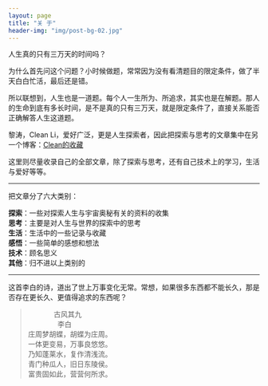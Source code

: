 ```yaml
---
layout: page
title: "关 于"
header-img: "img/post-bg-02.jpg"
---
```

人生真的只有三万天的时间吗？

为什么首先问这个问题？小时候做题，常常因为没有看清题目的限定条件，做了半天白白忙活，最后还是错。

所以联想到，人生也是一道题。每个人一生所为、所追求，其实也是在解题。那人的生命到底有多长时间，是不是真的只有三万天，就是限定条件了，直接关系能否正确解答人生这道题。

黎涛，Clean Li，爱好广泛，更是人生探索者，因此把探索与思考的文章集中在另一个博客：<a href="{{ site.baseurl }}{% post_url thinking/2017-03-21-My_exploring_and_collecting %}">Clean的收藏</a>

这里则尽量收录自己的全部文章，除了探索与思考，还有自己技术上的学习，生活与爱好等等。

---
把文章分了六大类别：<br>

**探索**：一些对探索人生与宇宙奥秘有关的资料的收集<br>
**思考**：主要是对人生与世界的探索中的思考<br>
**生活**：生活中的一些记录与收藏<br>
**感悟**：一些简单的感想和想法<br>
**技术**：顾名思义<br>
**其他**：归不进以上类别的<br>

---
这首李白的诗，道出了世上万事变化无常。常想，如果很多东西都不能长久，那是否存在更长久、更值得追求的东西呢？

> &nbsp;&nbsp;&nbsp;&nbsp;&nbsp;&nbsp;&nbsp;&nbsp;&nbsp;&nbsp;&nbsp;&nbsp;&nbsp;古风其九<br>
 &nbsp;&nbsp;&nbsp;&nbsp;&nbsp;&nbsp;&nbsp;&nbsp;&nbsp;&nbsp;&nbsp;&nbsp;&nbsp;&nbsp;&nbsp;李白<br>
庄周梦胡蝶，胡蝶为庄周。<br>
一体更变易，万事良悠悠。<br>
乃知蓬莱水，复作清浅流。<br>
青门种瓜人，旧日东陵侯。<br>
富贵固如此，营营何所求。<br>

